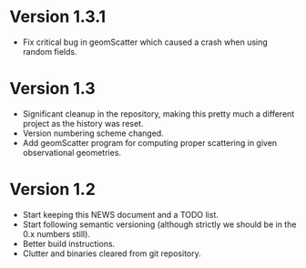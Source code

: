 
# Version 1.3.1

- Fix critical bug in geomScatter which caused a crash when using
  random fields.


# Version 1.3

- Significant cleanup in the repository, making this pretty much
  a different project as the history was reset.
- Version numbering scheme changed.
- Add geomScatter program for computing proper scattering in given
  observational geometries.

# Version 1.2

- Start keeping this NEWS document and a TODO list.
- Start following semantic versioning (although strictly we should be
  in the 0.x numbers still).
- Better build instructions.
- Clutter and binaries cleared from git repository.

